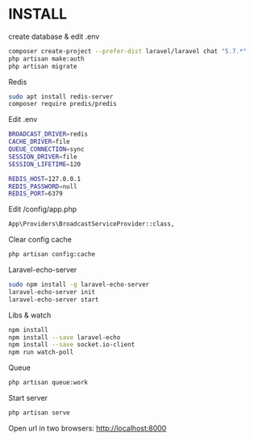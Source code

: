 # INSTALL

create database & edit .env

```bash
composer create-project --prefer-dist laravel/laravel chat "5.7.*"
php artisan make:auth
php artisan migrate
```

Redis

```bash
sudo apt install redis-server
composer require predis/predis
```

Edit .env

```bash
BROADCAST_DRIVER=redis
CACHE_DRIVER=file
QUEUE_CONNECTION=sync
SESSION_DRIVER=file
SESSION_LIFETIME=120

REDIS_HOST=127.0.0.1
REDIS_PASSWORD=null
REDIS_PORT=6379
```
Edit /config/app.php

```bash
App\Providers\BroadcastServiceProvider::class,
```

Clear config cache

```bash
php artisan config:cache
```

Laravel-echo-server

```bash
sudo npm install -g laravel-echo-server
laravel-echo-server init
laravel-echo-server start
```

Libs & watch

```bash
npm install
npm install --save laravel-echo
npm install --save socket.io-client
npm run watch-poll
```

Queue

```bash
php artisan queue:work
```

Start server

```bash
php artisan serve
```

Open url in two browsers: [http://localhost:8000](http://localhost:8000)
